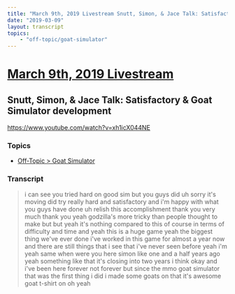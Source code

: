 ```yaml
---
title: "March 9th, 2019 Livestream Snutt, Simon, & Jace Talk: Satisfactory & Goat Simulator development"
date: "2019-03-09"
layout: transcript
topics:
    - "off-topic/goat-simulator"
---
```

# [March 9th, 2019 Livestream](../2019-03-09.md)
## Snutt, Simon, & Jace Talk: Satisfactory & Goat Simulator development
https://www.youtube.com/watch?v=xh1icX044NE

### Topics
* [Off-Topic > Goat Simulator](../topics/off-topic/goat-simulator.md)

### Transcript

> i can see you tried hard on good sim but you guys did uh sorry it's moving did try really hard and satisfactory and i'm happy with what you guys have done uh relish this accomplishment thank you very much thank you yeah godzilla's more tricky than people thought to make but but yeah it's nothing compared to this of course in terms of difficulty and time and yeah this is a huge game yeah the biggest thing we've ever done i've worked in this game for almost a year now and there are still things that i see that i've never seen before yeah i'm yeah same when were you here simon like one and a half years ago yeah something like that it's closing into two years i think okay and i've been here forever not forever but since the mmo goat simulator that was the first thing i did i made some goats on that it's awesome goat t-shirt on oh yeah
